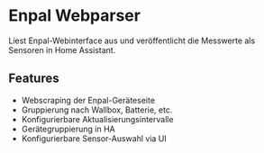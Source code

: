 # Enpal Webparser

Liest Enpal-Webinterface aus und veröffentlicht die Messwerte als Sensoren in Home Assistant.

## Features
- Webscraping der Enpal-Geräteseite
- Gruppierung nach Wallbox, Batterie, etc.
- Konfigurierbare Aktualisierungsintervalle
- Gerätegruppierung in HA
- Konfigurierbare Sensor-Auswahl via UI
